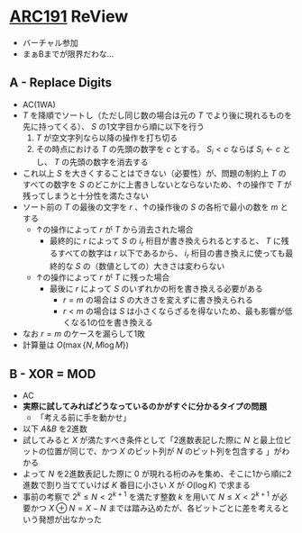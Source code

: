 # [ARC191](https://atcoder.jp/contests/arc191) ReView
- バーチャル参加
- まぁBまでが限界だわな…

## A - Replace Digits
- AC(1WA)
- $T$ を降順でソートし（ただし同じ数の場合は元の $T$ でより後に現れるものを先に持ってくる）、 $S$ の1文字目から順に以下を行う
    1. $T$ が空文字列なら以降の操作を打ち切る
    1. その時点における $T$ の先頭の数字を $c$ とする。 $S_i < c$ ならば $S_i \gets c$ とし、 $T$ の先頭の数字を消去する
- これ以上 $S$ を大きくすることはできない（必要性）が、問題の制約上 $T$ のすべての数字を $S$ のどこかに上書きしないとならないため、↑の操作で $T$ が残ってしまうと十分性を満たさない
- ソート前の $T$ の最後の文字を $r$ 、↑の操作後の $S$ の各桁で最小の数を $m$ とする
  - ↑の操作によって $r$ が $T$ から消去された場合
    - 最終的に $r$ によって $S$ の $i_r$ 桁目が書き換えられるとすると、 $T$ に残るすべての数字は $r$ 以下であるから、 $i_r$ 桁目の書き換えに使っても最終的な $S$ の（数値としての）大きさは変わらない
  - ↑の操作によって $r$ が $T$ に残った場合
    - 最後に $r$ によって $S$ のいずれかの桁を書き換える必要がある
      - $r = m$ の場合は $S$ の大きさを変えずに書き換えられる
      - $r < m$ の場合は $S$ は小さくならざるを得ないため、最も影響が低くなる1の位を書き換える
- なお $r = m$ のケースを漏らして1敗
- 計算量は $O(\max \{ N, M \log M \})$

## B - XOR = MOD
- AC
- **実際に試してみればどうなっているのかがすぐに分かるタイプの問題**
  - 「考える前に手を動かせ」
- 以下 $A \& B$ を2進数
- 試してみると $X$ が満たすべき条件として「2進数表記した際に $N$ と最上位ビットの位置が同じで、かつ $X$ のビット列が $N$ のビット列を包含する 」がわかる
- よって $N$ を2進数表記した際に $0$ が現れる桁のみを集め、そこに1から順に2進数で割り当てていけば $K$ 番目に小さい $X$ が $O(\log K)$ で求まる
- 事前の考察で $2^k \leq N < 2^{k+1}$ を満たす整数 $k$ を用いて $N \leq X < 2^{k+1}$ が必要かつ $X \oplus N = X - N$ までは踏み込めたが、各ビットごとに差を考えるという発想が出なかった